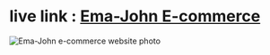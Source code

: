 # live link : [Ema-John E-commerce](https://ema-john-react-firebase.web.app/)


![Ema-John e-commerce website photo](https://i.ibb.co/jh0kHvr/ema-john-screen.png)
